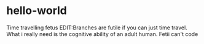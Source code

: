 # hello-world
Time travelling fetus
EDIT:Branches are futile if you can just time travel. What i really need is the cognitive ability of an adult human. Fetii can't code
